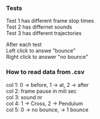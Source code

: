 ### Tests
Test 1 has different frame stop times  
Test 2 has differnet sounds  
Test 3 has different trajectories  

After each test  
Left click to answe "bounce"  
Right click to answer "no bounce"  

### How to read data from .csv
col 1: 0 -> before, 1 -> at, 2 -> after  
col 2: frame pause in mili sec  
col 3: sound nr  
col 4: 1 -> Cross, 2 -> Pendulum  
col 5: 0 -> no bounce, -> 1 bounce  

